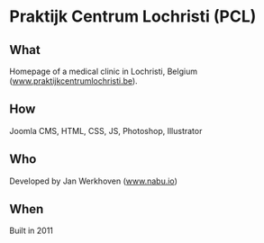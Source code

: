 # Praktijk Centrum Lochristi (PCL)

## What
Homepage of a medical clinic in Lochristi, Belgium (www.praktijkcentrumlochristi.be).

## How
Joomla CMS, HTML, CSS, JS, Photoshop, Illustrator

## Who
Developed by Jan Werkhoven (www.nabu.io)

## When
Built in 2011
